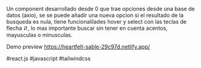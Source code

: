 Un component desarrollado desde 0 que trae opciones desde una base de datos (axio), se se puede añadir una nueva opcion si el resultado de la busqueda es nula, tiene funcionalilades hover y select con las teclas de flecha ⮃, lo mas importante buscar sin tener en cuenta acentos, mayusculas o minusculas.

Demo preview
https://heartfelt-sable-29c97d.netlify.app/

#react.js
#javascript
#tailwindcss
